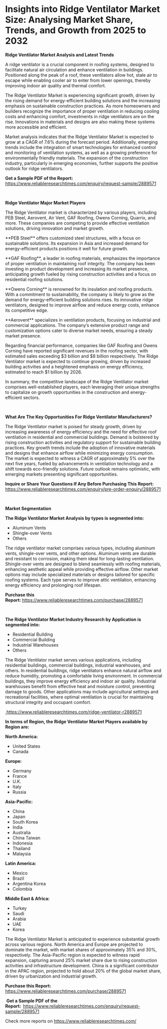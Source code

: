 <p><h1>Insights into Ridge Ventilator Market Size: Analysing Market Share, Trends, and Growth from 2025 to 2032</h1></p><p><strong>Ridge Ventilator Market Analysis and Latest Trends</strong></p>
<p><p>A ridge ventilator is a crucial component in roofing systems, designed to facilitate natural air circulation and enhance ventilation in buildings. Positioned along the peak of a roof, these ventilators allow hot, stale air to escape while enabling cooler air to enter from lower openings, thereby improving indoor air quality and thermal comfort. </p><p>The Ridge Ventilator Market is experiencing significant growth, driven by the rising demand for energy-efficient building solutions and the increasing emphasis on sustainable construction practices. As more homeowners and builders recognize the importance of proper ventilation in reducing cooling costs and enhancing comfort, investments in ridge ventilators are on the rise. Innovations in materials and designs are also making these systems more accessible and efficient.</p><p>Market analysis indicates that the Ridge Ventilator Market is expected to grow at a CAGR of 7.6% during the forecast period. Additionally, emerging trends include the integration of smart technologies for enhanced control and monitoring of ventilation systems, as well as a growing preference for environmentally friendly materials. The expansion of the construction industry, particularly in emerging economies, further supports the positive outlook for ridge ventilators.</p></p>
<p><strong>Get a Sample PDF of the Report:&nbsp;</strong> <a href="https://www.reliableresearchtimes.com/enquiry/request-sample/2889571?utm_campaign=2934&utm_medium=2&utm_source=Github&utm_content=ia&utm_term=14032025&utm_id=ridge-ventilator">https://www.reliableresearchtimes.com/enquiry/request-sample/2889571</a></p>
<p>&nbsp;</p>
<p><strong>Ridge Ventilator Major Market Players</strong></p>
<p><p>The Ridge Ventilator market is characterized by various players, including PEB Steel, Aerovent, Air Vent, GAF Roofing, Owens Corning, Quarrix, and more. These companies are competing to provide effective ventilation solutions, driving innovation and market growth.</p><p>**PEB Steel** offers customized steel structures, with a focus on sustainable solutions. Its expansion in Asia and increased demand for energy-efficient products positions it well for future growth.</p><p>**GAF Roofing**, a leader in roofing materials, emphasizes the importance of proper ventilation in maintaining roof integrity. The company has been investing in product development and increasing its market presence, anticipating growth fueled by rising construction activities and a focus on residential roofing solutions.</p><p>**Owens Corning** is renowned for its insulation and roofing products. With a commitment to sustainability, the company is likely to grow as the demand for energy-efficient building solutions rises. Its innovative ridge ventilators, designed to improve airflow and reduce energy costs, enhance its competitive edge.</p><p>**Aerovent** specializes in ventilation products, focusing on industrial and commercial applications. The company’s extensive product range and customization options cater to diverse market needs, ensuring a steady market presence.</p><p>Regarding financial performance, companies like GAF Roofing and Owens Corning have reported significant revenues in the roofing sector, with estimated sales exceeding $3 billion and $8 billion respectively. The Ridge Ventilator market is expected to continue growing, driven by increased building activities and a heightened emphasis on energy efficiency, estimated to reach $1 billion by 2026.</p><p>In summary, the competitive landscape of the Ridge Ventilator market comprises well-established players, each leveraging their unique strengths to capitalize on growth opportunities in the construction and energy-efficient sectors.</p></p>
<p>&nbsp;</p>
<p><strong>What Are The Key Opportunities For Ridge Ventilator Manufacturers?</strong></p>
<p><p>The Ridge Ventilator market is poised for steady growth, driven by increasing awareness of energy efficiency and the need for effective roof ventilation in residential and commercial buildings. Demand is bolstered by rising construction activities and regulatory support for sustainable building practices. Key growth trends include the adoption of innovative materials and designs that enhance airflow while minimizing energy consumption. The market is expected to witness a CAGR of approximately 5% over the next five years, fueled by advancements in ventilation technology and a shift towards eco-friendly solutions. Future outlook remains optimistic, with emerging markets presenting significant opportunities.</p></p>
<p><strong>Inquire or Share Your Questions If Any Before Purchasing This Report:</strong> <a href="https://www.reliableresearchtimes.com/enquiry/pre-order-enquiry/2889571?utm_campaign=2934&utm_medium=2&utm_source=Github&utm_content=ia&utm_term=14032025&utm_id=ridge-ventilator">https://www.reliableresearchtimes.com/enquiry/pre-order-enquiry/2889571</a></p>
<p>&nbsp;</p>
<p><strong>Market Segmentation</strong></p>
<p><strong>The Ridge Ventilator Market Analysis by types is segmented into:</strong></p>
<p><ul><li>Aluminum Vents</li><li>Shingle-over Vents</li><li>Others</li></ul></p>
<p><p>The ridge ventilator market comprises various types, including aluminum vents, shingle-over vents, and other options. Aluminum vents are durable and resistant to corrosion, making them ideal for long-lasting ventilation. Shingle-over vents are designed to blend seamlessly with roofing materials, enhancing aesthetic appeal while providing effective airflow. Other market options may include specialized materials or designs tailored for specific roofing systems. Each type serves to improve attic ventilation, enhancing energy efficiency and prolonging roof lifespan.</p></p>
<p><strong>Purchase this Report:&nbsp;</strong><a href="https://www.reliableresearchtimes.com/purchase/2889571?utm_campaign=2934&utm_medium=2&utm_source=Github&utm_content=ia&utm_term=14032025&utm_id=ridge-ventilator">https://www.reliableresearchtimes.com/purchase/2889571</a></p>
<p>&nbsp;</p>
<p><strong>The Ridge Ventilator Market Industry Research by Application is segmented into:</strong></p>
<p><ul><li>Residential Building</li><li>Commercial Building</li><li>Industrial Warehouses</li><li>Others</li></ul></p>
<p><p>The Ridge Ventilator market serves various applications, including residential buildings, commercial buildings, industrial warehouses, and others. In residential buildings, ridge ventilators enhance natural airflow and reduce humidity, promoting a comfortable living environment. In commercial buildings, they improve energy efficiency and indoor air quality. Industrial warehouses benefit from effective heat and moisture control, preventing damage to goods. Other applications may include agricultural settings and recreational facilities, where optimal ventilation is crucial for maintaining structural integrity and occupant comfort.</p></p>
<p><a href="https://www.reliableresearchtimes.com/ridge-ventilator-r2889571?utm_campaign=2934&utm_medium=2&utm_source=Github&utm_content=ia&utm_term=14032025&utm_id=ridge-ventilator">&nbsp;https://www.reliableresearchtimes.com/ridge-ventilator-r2889571</a></p>
<p><strong>In terms of Region, the Ridge Ventilator Market Players available by Region are:</strong></p>
<p>
    <p> <strong> North America: </strong>
        <ul>
            <li>United States</li>
            <li>Canada</li>
        </ul>
        </p> 
    <p> <strong> Europe: </strong>
        <ul>
            <li>Germany</li>
            <li>France</li>
            <li>U.K.</li>
            <li>Italy</li>
            <li>Russia</li>
        </ul>
        </p> 
    <p> <strong> Asia-Pacific: </strong>
        <ul>
            <li>China</li>
            <li>Japan</li>
            <li>South Korea</li>
            <li>India</li>
            <li>Australia</li>
            <li>China Taiwan</li>
            <li>Indonesia</li>
            <li>Thailand</li>
            <li>Malaysia</li>
        </ul>
        </p> 
    <p> <strong> Latin America: </strong>
        <ul>
            <li>Mexico</li>
            <li>Brazil</li>
            <li>Argentina Korea</li>
            <li>Colombia</li>
        </ul>
        </p> 
    <p> <strong> Middle East & Africa: </strong>
        <ul>
            <li>Turkey</li>
            <li>Saudi</li>
            <li>Arabia</li>
            <li>UAE</li>
            <li>Korea</li>
        </ul>
    </p>
    </p>
<p><p>The Ridge Ventilator Market is anticipated to experience substantial growth across various regions. North America and Europe are projected to dominate the market, with market shares of approximately 35% and 30%, respectively. The Asia-Pacific region is expected to witness rapid expansion, capturing around 25% market share due to rising construction activities and infrastructure development. China is a significant contributor in the APAC region, projected to hold about 20% of the global market share, driven by urbanization and industrial growth.</p></p>
<p><strong>Purchase this Report: </strong><a href="https://www.reliableresearchtimes.com/purchase/2889571?utm_campaign=2934&utm_medium=2&utm_source=Github&utm_content=ia&utm_term=14032025&utm_id=ridge-ventilator">https://www.reliableresearchtimes.com/purchase/2889571</a></p>
<p>&nbsp;<strong>Get a Sample PDF of the Report:&nbsp;&nbsp;</strong><a href="https://www.reliableresearchtimes.com/enquiry/request-sample/2889571?utm_campaign=2934&utm_medium=2&utm_source=Github&utm_content=ia&utm_term=14032025&utm_id=ridge-ventilator">https://www.reliableresearchtimes.com/enquiry/request-sample/2889571</a></p>
<p><strong></strong></p>
<p>Check more reports on <a href="https://www.reliableresearchtimes.com/?utm_campaign=2934&utm_medium=2&utm_source=Github&utm_content=ia&utm_term=14032025&utm_id=ridge-ventilator">https://www.reliableresearchtimes.com/</a></p>